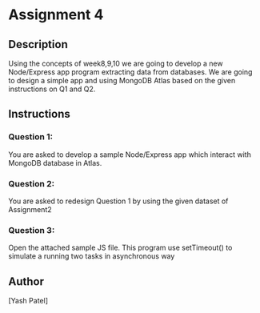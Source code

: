 # Assignment 4

## Description

Using the concepts of week8,9,10 we are going to develop a new Node/Express app program extracting data from databases. We are going to design a simple app and using MongoDB Atlas based on the given instructions on Q1 and Q2.

## Instructions

### Question 1:

You are asked to develop a sample Node/Express app which interact with MongoDB database in Atlas.

### Question 2:

You are asked to redesign Question 1 by using the given dataset of Assignment2

### Question 3:

Open the attached sample JS file. This program use setTimeout() to simulate a running two tasks in asynchronous way

## Author

[Yash Patel]